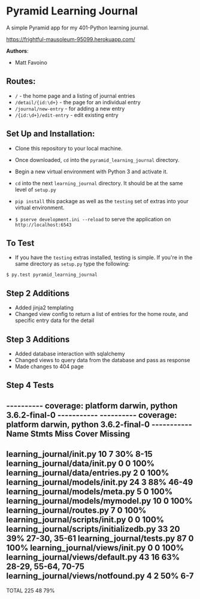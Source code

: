 # Pyramid Learning Journal


A simple Pyramid app for my 401-Python learning journal.

https://frightful-mausoleum-95099.herokuapp.com/

**Authors**:

- Matt Favoino

## Routes:

- `/` - the home page and a listing of journal entries
- `/detail/{id:\d+}` - the page for an individual entry
- `/journal/new-entry` - for adding a new entry
- `/{id:\d+}/edit-entry` - edit existing entry

## Set Up and Installation:

- Clone this repository to your local machine.

- Once downloaded, `cd` into the `pyramid_learning_journal` directory.

- Begin a new virtual environment with Python 3 and activate it.

- `cd` into the next `learning_journal` directory. It should be at the same level of `setup.py`

- `pip install` this package as well as the `testing` set of extras into your virtual environment.

- `$ pserve development.ini --reload` to serve the application on `http://localhost:6543`

## To Test

- If you have the `testing` extras installed, testing is simple. If you're in the same directory as `setup.py` type the following:

```
$ py.test pyramid_learning_journal

```

## Step 2 Additions

- Added jinja2 templating
- Changed view config to return a list of entries for the home route, and specific entry data for the detail


## Step 3 Additions
- Added database interaction with sqlalchemy
- Changed views to query data from the database and pass as response
- Made changes to 404 page

## Step 4 Tests

---------- coverage: platform darwin, python 3.6.2-final-0 -----------
---------- coverage: platform darwin, python 3.6.2-final-0 -----------
Name                                       Stmts   Miss  Cover   Missing
------------------------------------------------------------------------
learning_journal/__init__.py                  10      7    30%   8-15
learning_journal/data/__init__.py              0      0   100%
learning_journal/data/entries.py               2      0   100%
learning_journal/models/__init__.py           24      3    88%   46-49
learning_journal/models/meta.py                5      0   100%
learning_journal/models/mymodel.py            10      0   100%
learning_journal/routes.py                     7      0   100%
learning_journal/scripts/__init__.py           0      0   100%
learning_journal/scripts/initializedb.py      33     20    39%   27-30, 35-61
learning_journal/tests.py                     87      0   100%
learning_journal/views/__init__.py             0      0   100%
learning_journal/views/default.py             43     16    63%   28-29, 55-64, 70-75
learning_journal/views/notfound.py             4      2    50%   6-7
------------------------------------------------------------------------
TOTAL                                        225     48    79%
